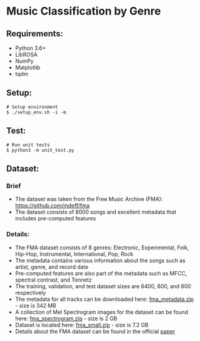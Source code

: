 # Music Classification by Genre


## Requirements:
* Python 3.6+
* LibROSA
* NumPy
* Matplotlib
* tqdm

## Setup:
```
# Setup environment
$ ./setup_env.sh -i -m
```

## Test:
```
# Run unit tests
$ python3 -m unit_test.py
```

## Dataset:
### Brief
* The dataset was taken from the Free Music Archive (FMA): https://github.com/mdeff/fma
* The dataset consists of 8000 songs and excellent metadata that includes pre-computed features

### Details:
* The FMA dataset consists of 8 genres: Electronic, Experimental, Folk, Hip-Hop, Instrumental, International, Pop, Rock
* The metadata contains various information about the songs such as artist, genre, and record date
* Pre-computed features are also part of the metadata such as MFCC, spectral contrast, and Tonnetz
* The training, validation, and test dataset sizes are 6400, 800, and 800 respectively 
* The metadata for all tracks can be downloaded here: [fma_metadata.zip](https://os.unil.cloud.switch.ch/fma/fma_metadata.zip) - size is 342 MB
* A collection of Mel Spectrogram images for the dataset can be found here: [fma_spectrogram.zip](https://drive.google.com/open?id=1mzDKmLba9CooaCL-46H1fmxBD2m4ovhP) - size is 2 GB
* Dataset is located here: [fma_small.zip](https://os.unil.cloud.switch.ch/fma/fma_small.zip) - size is 7.2 GB
* Details about the FMA dataset can be found in the official [paper](https://arxiv.org/pdf/1612.01840.pdf)


